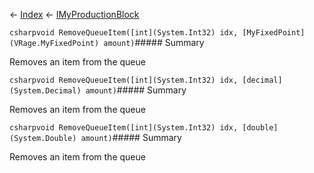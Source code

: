 ← [Index](Api-Index) ← [IMyProductionBlock](Sandbox.ModAPI.Ingame.IMyProductionBlock)

```csharpvoid RemoveQueueItem([int](System.Int32) idx, [MyFixedPoint](VRage.MyFixedPoint) amount)```##### Summary

Removes an item from the queue

```csharpvoid RemoveQueueItem([int](System.Int32) idx, [decimal](System.Decimal) amount)```##### Summary

Removes an item from the queue

```csharpvoid RemoveQueueItem([int](System.Int32) idx, [double](System.Double) amount)```##### Summary

Removes an item from the queue


